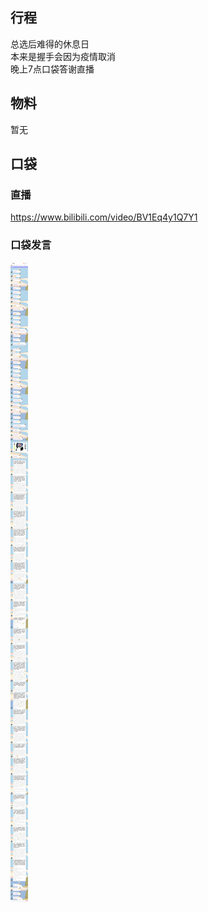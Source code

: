 ## 行程
总选后难得的休息日<br>
本来是握手会因为疫情取消<br>
晚上7点口袋答谢直播<br>

## 物料
暂无

## 口袋
### 直播
https://www.bilibili.com/video/BV1Eq4y1Q7Y1
### 口袋发言
![口袋发言](./pocket48/imgs/messages1.jpeg)<br>